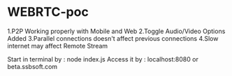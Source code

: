 # WEBRTC-poc

1.P2P Working properly with Mobile and Web
2.Toggle Audio/Video Options Added
3.Parallel connections doesn't affect previous connections
4.Slow internet may affect Remote Stream


Start in terminal by : node index.js
Access it by : localhost:8080 or beta.ssbsoft.com
